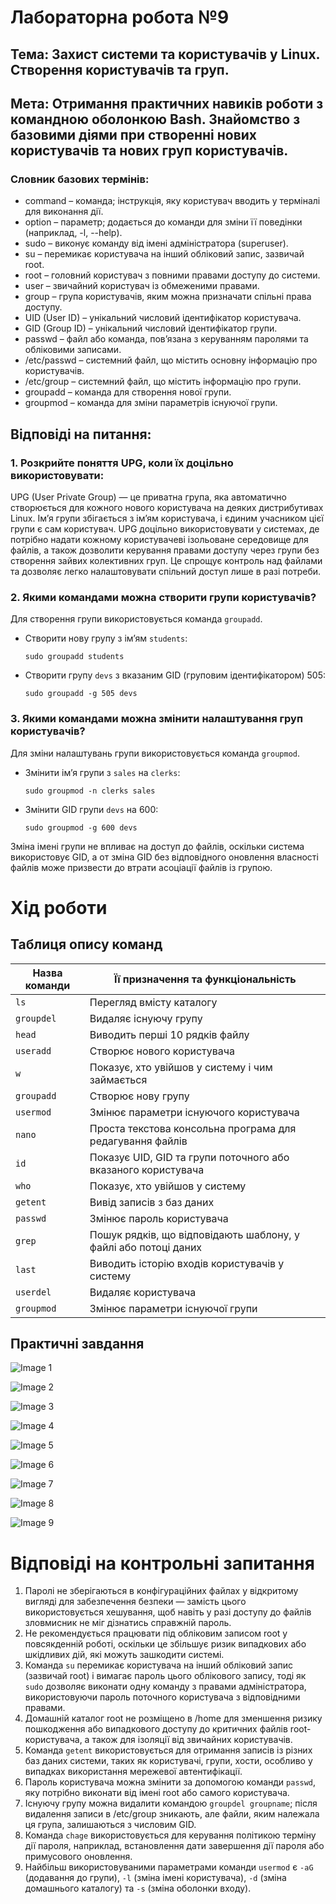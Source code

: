 # Лабораторна робота №9

## Тема: Захист системи та користувачів у Linux. Створення користувачів та груп.

## Мета: Отримання практичних навиків роботи з командною оболонкою Bash. Знайомство з базовими діями при створенні нових користувачів та нових груп користувачів.

### Словник базових термінів:
- command – команда; інструкція, яку користувач вводить у терміналі для виконання дії.
- option – параметр; додається до команди для зміни її поведінки (наприклад, -l, --help).
- sudo – виконує команду від імені адміністратора (superuser).
- su – перемикає користувача на інший обліковий запис, зазвичай root.
- root – головний користувач з повними правами доступу до системи.
- user – звичайний користувач із обмеженими правами.
- group – група користувачів, яким можна призначати спільні права доступу.
- UID (User ID) – унікальний числовий ідентифікатор користувача.
- GID (Group ID) – унікальний числовий ідентифікатор групи.
- passwd – файл або команда, пов’язана з керуванням паролями та обліковими записами.
- /etc/passwd – системний файл, що містить основну інформацію про користувачів.
- /etc/group – системний файл, що містить інформацію про групи.
- groupadd – команда для створення нової групи.
- groupmod – команда для зміни параметрів існуючої групи.

## Відповіді на питання:

### 1. Розкрийте поняття UPG, коли їх доцільно використовувати:
UPG (User Private Group) — це приватна група, яка автоматично створюється для кожного нового користувача на деяких дистрибутивах Linux. Ім’я групи збігається з ім’ям користувача, і єдиним учасником цієї групи є сам користувач. UPG доцільно використовувати у системах, де потрібно надати кожному користувачеві ізольоване середовище для файлів, а також дозволити керування правами доступу через групи без створення зайвих колективних груп. Це спрощує контроль над файлами та дозволяє легко налаштовувати спільний доступ лише в разі потреби.

### 2. Якими командами можна створити групи користувачів? 
Для створення групи використовується команда `groupadd`.

* Створити нову групу з ім’ям `students`:

  ```
  sudo groupadd students
  ```
* Створити групу `devs` з вказаним GID (груповим ідентифікатором) 505:

  ```
  sudo groupadd -g 505 devs
  ```

### 3. Якими командами можна змінити налаштування груп користувачів? 
Для зміни налаштувань групи використовується команда `groupmod`.

* Змінити ім’я групи з `sales` на `clerks`:

  ```
  sudo groupmod -n clerks sales
  ```
* Змінити GID групи `devs` на 600:

  ```
  sudo groupmod -g 600 devs
  ```

Зміна імені групи не впливає на доступ до файлів, оскільки система використовує GID, а от зміна GID без відповідного оновлення власності файлів може призвести до втрати асоціації файлів із групою.

# Хід роботи

## Таблиця опису команд

| **Назва команди** | **Її призначення та функціональність**                          |
| ----------------- | --------------------------------------------------------------- |
| `ls`              | Перегляд вмісту каталогу                                        |
| `groupdel`        | Видаляє існуючу групу                                           |
| `head`            | Виводить перші 10 рядків файлу                                  |
| `useradd`         | Створює нового користувача                                      |
| `w`               | Показує, хто увійшов у систему і чим займається                 |
| `groupadd`        | Створює нову групу                                              |
| `usermod`         | Змінює параметри існуючого користувача                          |
| `nano`            | Проста текстова консольна програма для редагування файлів       |
| `id`              | Показує UID, GID та групи поточного або вказаного користувача   |
| `who`             | Показує, хто увійшов у систему                                  |
| `getent`          | Вивід записів з баз даних                                       |
| `passwd`          | Змінює пароль користувача                                       |
| `grep`            | Пошук рядків, що відповідають шаблону, у файлі або потоці даних |
| `last`            | Виводить історію входів користувачів у систему                  |
| `userdel`         | Видаляє користувача                                             |
| `groupmod`        | Змінює параметри існуючої групи                                 |

## Практичні завдання

![Image](https://github.com/user-attachments/assets/4adb3079-9f0c-4855-a6e0-db53315b02b1)   1

![Image](https://github.com/user-attachments/assets/c46c0a6d-ea1b-4cf4-b543-a15ebf210525)   2

![Image](https://github.com/user-attachments/assets/1a2b0bd3-9410-49b4-bff0-290b1d8b59cf)   3

![Image](https://github.com/user-attachments/assets/80b402a5-c5f5-4da1-8652-59899e53fd2a)   4 

![Image](https://github.com/user-attachments/assets/951a46ee-2503-403e-a351-d4af85f33d98)   5

![Image](https://github.com/user-attachments/assets/6fd8f803-8c7f-436a-997e-88bc387cf8f3)   6

![Image](https://github.com/user-attachments/assets/8e8db432-2c6f-4789-a7a8-3ff4bc272b3a)   7

![Image](https://github.com/user-attachments/assets/18100f3a-c7eb-4894-9285-2b550149a777)   8  

![Image](https://github.com/user-attachments/assets/320f31f7-faec-41c5-a847-7423032c7451)   9





# Відповіді на контрольні запитання
1. Паролі не зберігаються в конфігураційних файлах у відкритому вигляді для забезпечення безпеки — замість цього використовується хешування, щоб навіть у разі доступу до файлів зловмисник не міг дізнатись справжній пароль.
2. Не рекомендується працювати під обліковим записом root у повсякденній роботі, оскільки це збільшує ризик випадкових або шкідливих дій, які можуть зашкодити системі.
3. Команда `su` перемикає користувача на інший обліковий запис (зазвичай root) і вимагає пароль цього облікового запису, тоді як `sudo` дозволяє виконати одну команду з правами адміністратора, використовуючи пароль поточного користувача з відповідними правами.
4. Домашній каталог root не розміщено в /home для зменшення ризику пошкодження або випадкового доступу до критичних файлів root-користувача, а також для ізоляції від звичайних користувачів.
5. Команда `getent` використовується для отримання записів із різних баз даних системи, таких як користувачі, групи, хости, особливо у випадках використання мережевої автентифікації.
6. Пароль користувача можна змінити за допомогою команди `passwd`, яку потрібно виконати від імені root або самого користувача.
7. Існуючу групу можна видалити командою `groupdel groupname`; після видалення записи в /etc/group зникають, але файли, яким належала ця група, залишаються з числовим GID.
8. Команда `chage` використовується для керування політикою терміну дії пароля, наприклад, встановлення дати завершення дії пароля або примусового оновлення.
9. Найбільш використовуваними параметрами команди `usermod` є `-aG` (додавання до групи), `-l` (зміна імені користувача), `-d` (зміна домашнього каталогу) та `-s` (зміна оболонки входу).
